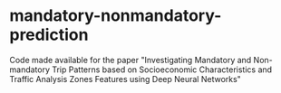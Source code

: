 # mandatory-nonmandatory-prediction

Code made available for the paper "Investigating Mandatory and Non-mandatory Trip Patterns based on Socioeconomic Characteristics and Traffic Analysis Zones Features using Deep Neural Networks"
